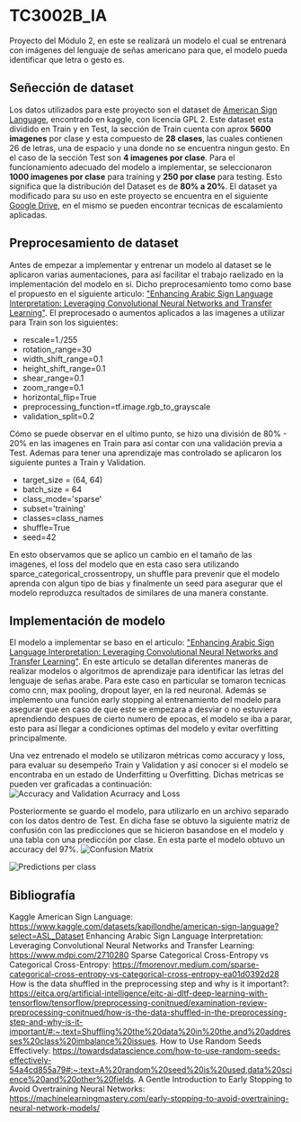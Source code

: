 # TC3002B_IA
Proyecto del Módulo 2, en este se realizará un modelo el cual se entrenará con imágenes del lenguaje de señas americano para que, el modelo pueda identificar que letra o gesto es.

## Señección de dataset
Los datos utilizados para este proyecto son el dataset de [American  Sign Language](https://www.kaggle.com/datasets/kapillondhe/american-sign-language?select=ASL_Dataset), encontrado en kaggle, con licencia GPL 2. Este dataset esta dividido en Train y en Test, la sección de Train cuenta con aprox **5600 imagenes** por clase y esta compuesto de **28 clases**, las cuales contienen 26 de letras, una de espacio y una donde no se encuentra ningun gesto. En el caso de la sección Test son **4 imagenes por clase**.
Para el funcionamiento adecuado del modelo a implementar, se seleccionaron **1000 imagenes por clase** para training y **250 por clase** para testing. Esto significa que la distribución del Dataset es de **80% a 20%**. El dataset ya modificado para su uso en este proyecto se encuentra en el siguiente [Google Drive](https://drive.google.com/drive/folders/12T7WFUGrXnJnKvZKeLaGCPVRHsZfRWJj?usp=sharing), en el mismo se pueden encontrar tecnicas de escalamiento aplicadas.

## Preprocesamiento de dataset
Antes de empezar a implementar y entrenar un modelo al dataset se le aplicaron varias aumentaciones, para así facilitar el trabajo raelizado en la implementación del modelo en si. Dicho preprocesamiento tomo como base el propuesto en el siguiente articulo: ["Enhancing Arabic Sign Language Interpretation: Leveraging Convolutional Neural Networks and Transfer Learning"](https://www.mdpi.com/2710280). El preprocesado o aumentos aplicados a las imagenes a utilizar para Train son los siguientes: 
- rescale=1./255 
- rotation_range=30                                     
- width_shift_range=0.1
- height_shift_range=0.1
- shear_range=0.1
- zoom_range=0.1
- horizontal_flip=True
- preprocessing_function=tf.image.rgb_to_grayscale
- validation_split=0.2
  
Cómo se puede observar en el ultimo punto, se hizo una división de 80% - 20% en las imagenes en Train para así contar con una validación previa a Test. Ademas para tener una aprendizaje mas controlado se aplicaron los siguiente puntes a Train y Validation.
- target_size = (64, 64)
- batch_size = 64
- class_mode='sparse'
- subset='training'
- classes=class_names
- shuffle=True
- seed=42

En esto observamos que se aplico un cambio en el tamaño de las imagenes, el loss del modelo que en esta caso sera utilizando sparce_categorical_crossentropy, un shuffle para prevenir que el modelo aprenda con algun tipo de bias y finalmente un seed para asegurar que el modelo reproduzca resultados de similares de una manera constante. 

## Implementación de modelo
El modelo a implementar se baso en el articulo: ["Enhancing Arabic Sign Language Interpretation: Leveraging Convolutional Neural Networks and Transfer Learning"](https://www.mdpi.com/2710280). En este articulo se detallan diferentes maneras de realizar modelos o algoritmos de aprendizaje para identificar las letras del lenguaje de señas arabe. Para este caso en particular se tomaron tecnicas como cnn, max pooling, dropout layer, en la red neuronal. Además se implemento una función early stopping al entrenamiento del modelo para asegurar que en caso de que este se empezara a desviar o no estuviera aprendiendo despues de cierto numero de epocas, el modelo se iba a parar, esto para así llegar a condiciones optimas del modelo y evitar overfitting principalmente.

Una vez entrenado el modelo se utilizaron métricas como accuracy y loss, para evaluar su desempeño Train y Validation y así conocer si el modelo se encontraba en un estado de Underfitting u Overfitting. Dichas metricas se pueden ver graficadas a continuación: 
![Accuracy and Validation Acurracy and Loss](https://github.com/Aderjarn/TC3002B_IA/assets/55771964/f1e2c88d-a32a-46c5-9878-c87f085e7df6)


Posteriormente se guardo el modelo, para utilizarlo en un archivo separado con los datos dentro de Test. En dicha fase se obtuvo la siguiente matriz de confusión con las predicciones que se hicieron basandose en el modelo y una tabla con una predicción por clase. En esta parte el modelo obtuvo un accuracy del 97%.
![Confusion Matrix](https://github.com/Aderjarn/TC3002B_IA/assets/55771964/9ece29d1-995a-45ce-b7fb-ebcd6289b2e9)

![Predictions per class](https://github.com/Aderjarn/TC3002B_IA/assets/55771964/b18d5c2a-7921-4273-b806-df889dda5ab4)


## Bibliografía 
Kaggle American  Sign Language: https://www.kaggle.com/datasets/kapillondhe/american-sign-language?select=ASL_Dataset
Enhancing Arabic Sign Language Interpretation: Leveraging Convolutional Neural Networks and Transfer Learning: https://www.mdpi.com/2710280
Sparse Categorical Cross-Entropy vs Categorical Cross-Entropy: https://fmorenovr.medium.com/sparse-categorical-cross-entropy-vs-categorical-cross-entropy-ea01d0392d28
How is the data shuffled in the preprocessing step and why is it important?: https://eitca.org/artificial-intelligence/eitc-ai-dltf-deep-learning-with-tensorflow/tensorflow/preprocessing-conitnued/examination-review-preprocessing-conitnued/how-is-the-data-shuffled-in-the-preprocessing-step-and-why-is-it-important/#:~:text=Shuffling%20the%20data%20in%20the,and%20addresses%20class%20imbalance%20issues.
How to Use Random Seeds Effectively: https://towardsdatascience.com/how-to-use-random-seeds-effectively-54a4cd855a79#:~:text=A%20random%20seed%20is%20used,data%20science%20and%20other%20fields.
A Gentle Introduction to Early Stopping to Avoid Overtraining Neural Networks: https://machinelearningmastery.com/early-stopping-to-avoid-overtraining-neural-network-models/


